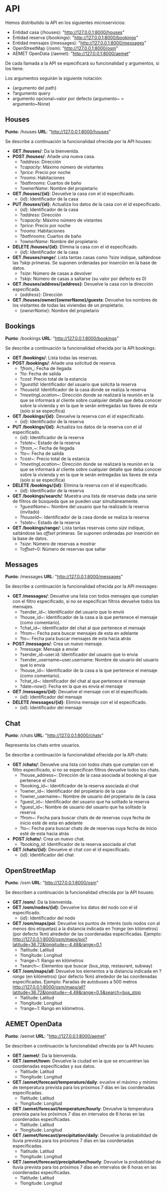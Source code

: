 # API

Hemos distributido la API en los siguientes microservicios:

- Entidad casa (/houses): "http://127.0.0.1:8000/houses"
- Entidad reserva (/bookings): "http://127.0.0.1:8000/bookings"
- Entidad mensajes (/messages): "http://127.0.0.1:8000/messages"
- OpenStreetMap (/osm): "http://127.0.0.1:8000/osm"
- AEMET OpenData (/aemet): "http://127.0.0.1:8000/aemet"

De cada llamada a la API se especificará su funcionalidad y argumentos, si los tiene.

Los argumentos seguirán la siguiente notación:

- {argumento del path}
- ?argumento query
- argumento opcional~valor por defecto (argumento~ = argumento~None)

## Houses

**Punto**: /houses
**URL**: "http://127.0.0.1:8000/houses"

Se describe a continuación la funcionalidad ofrecida por la API houses:

- **GET /houses/**: Da la bienvenida.
- **POST /houses/**: Añade una nueva casa.
  - ?_address_: Dirección
  - ?_capacity_: Máximo número de visitantes
  - ?_price_: Precio por noche
  - ?_rooms_: Habitaciones
  - ?_bathrooms_: Cuartos de baño
  - ?_ownerName_: Nombre del propietario
- **GET /houses/{id}**: Devuelve la casa con el id especificado.
  - {_id_}: Identificador de la casa
- **PUT /houses/{id}**: Actualiza los datos de la casa con el id especificado.
  - {_id_}: Identificador de la casa
  - ?_address_: Dirección
  - ?_capacity_: Máximo número de vistantes
  - ?_price_: Precio por noche
  - ?_rooms_: Habitaciones
  - ?_bathrooms_: Cuartos de baño
  - ?_ownerName_: Nombre del propietario
- **DELETE /houses/{id}**: Elimina la casa con el id especificado.
  - {_id_}: Identificador de la casa
- **GET /houses/range/**: Lista tantas casas como ?_size_ indique, saltándose las ?_skip_ primeras. Se suponen ordenadas por inserción en la base de datos.
  - ?_size_: Número de casas a devolver
  - ?_skip_: Número de casas a saltarse (su valor por defecto es 0)
- **GET /houses/address/{address}**: Devuelve la casa con la dirección especificada.
  - {_address_}: Dirección
- **GET /houses/owner/{ownerName}/guests**: Devuelve los nombres de los visitantes de todas las viviendas de un propietario.
  - {_ownerName_}: Nombre del propietario

## Bookings

**Punto**: /bookings
**URL**: "http://127.0.0.1:8000/bookings"

Se describe a continuación la funcionalidad ofrecida por la API bookings:

- **GET /bookings/**: Lista todas las reservas.
- **POST /bookings/**: Añade una solicitud de reserva.
  - ?_from__: Fecha de llegada
  - ?_to_: Fecha de salida
  - ?_cost_: Precio total de la estancia
  - ?_guestId_: Identificador del usuario que solicita la reserva
  - ?_houseId_: Identificador de la casa donde se realiza la reserva
  - ?_meetingLocation_~: Dirección donde se realizará la reunión en la que se informará al cliente sobre cualquier detalle que deba conocer sobre la vivienda y en la que le serán entregadas las llaves de esta (solo si se especifica)
- **GET /bookings/{id}**: Devuelve la reserva con el _id_ especificado.
  - {_id_}: Identificador de la reserva
- **PUT /bookings/{id}**: Actualiza los datos de la reserva con el _id_ especificado.
  - {_id_}: Identificador de la reserva
  - ?_state_~: Estado de la reserva
  - ?_from__~: Fecha de llegada
  - ?_to_~: Fecha de salida
  - ?_cost_~: Precio total de la estancia
  - ?_meetingLocation_~: Dirección donde se realizará la reunión en la que se informará al cliente sobre cualquier detalle que deba conocer sobre la vivienda y en la que le serán entregadas las llaves de esta (solo si se especifica)
- **DELETE /bookings/{id}**: Elimina la reserva con el id especificado.
  - {_id_}: Identificador de la reserva
- **GET /bookings/search/**: Muestra una lista de reservas dada una serie de filtros de búsqueda que se pueden usar simultáneamente.
  - ?_guestName_~: Nombre del usuario que ha realizado la reserva (invitado)
  - ?_houseId_~: Identificador de la casa donde se realiza la reserva
  - ?_state_~: Estado de la reserva
- **GET /bookings/range/**: Lista tantas reservas como _size_ indique, saltándose las _offset_ primeras. Se suponen ordenadas por inserción en la base de datos.
  - ?_size_: Número de reservas a mostrar
  - ?_offset_~0: Número de reservas que saltar

## Messages

**Punto**: /messages
**URL**: "http://127.0.0.1:8000/messages"

Se describe a continuación la funcionalidad ofrecida por la API messages:

- **GET /messages/**: Devuelve una lista con todos mensajes que cumplan con el filtro especificado, si no se especifican filtros devuelve todos los mensajes.
  - ?sender\_id~: Identificador del usuario que lo envió
  - ?house\_id~: Identificador de la casa a la que pertenece el mensaje (como comentario).
  - ?chat\_id~: Identificador del chat al que pertenece el mensaje
  - ?from~: Fecha para buscar mensajes de esta en adelante
  - ?to~: Fecha para buscar mensajes de esta hacia atrás
- **POST /messages/**: Crea un nuevo mensaje.
  - ?message: Mensaje a enviar  
  - ?sender\_id~user.id: Identificador del usuario que lo envia
  - ?sender\_username~user.username: Nombre de usuario del usuario que lo envia
  - ?house\_id~: Identificador de la casa a la que pertenece el mensaje (como comentario).
  - ?chat\_id~: Identificador del chat al que pertenece el mensaje
  - ?date~now(): Fecha en la que es envía el mensaje
- **GET /messages/{id}**: Devuelve el mensaje con el id especificado.
  - {_id_}: Identificador del mensaje
- **DELETE /messages/{id}**: Elimina mensaje con el id especificado.
  - {_id_}: Identificador del mensaje

## Chat

**Punto**: /chats
**URL**: "http://127.0.0.1:8000/chats"

Representa los chats entre usuarios.

Se describe a continuación la funcionalidad ofrecida por la API chats:

- **GET /chats/**: Devuelve una lista con todos chats que cumplan con el filtro especificado, si no se especifican filtros devuelve todos los chats.
  - ?house\_address~: Dirección de la casa asociada al booking al que pertenece el chat  
  - ?booking\_id~: Identificador de la reserva asociada al chat
  - ?owner\_id~: Identificador del propietario de la casa
  - ?owner\_username~: Nombre de usuario del propietario de la casa
  - ?guest\_id~: Identificador del usuario que ha solitado la reserva
  - ?guest\_id~: Nombre de usuario del usuario que ha solitado la reserva
  - ?from~: Fecha para buscar chats de de reservas cuya fecha de inicio esté de esta en adelante
  - ?to~: Fecha para buscar chats de de reservas cuya fecha de inicio esté de esta hacia atrás
- **POST /chats/**: Crea un nuevo chat.
  - ?booking\_id: Identificador de la reserva asociada al chat
- **GET /chats/{id}**: Devuelve el chat con el id especificado.
  - {_id_}: Identificador del chat  

## OpenStreetMap

**Punto**: /osm
**URL**: "http://127.0.0.1:8000/osm"

Se describen a continuación la funcionalidad ofrecida por la API houses:

- **GET /osm/**: Da la bienvenida.
- **GET /osm/nodes/{id}**: Devuelve los datos del nodo con el id especificado.
  - {_id_}: Identificador del nodo
- **GET /osm/maps/poi**: Devuelve los puntos de interés (solo nodos con al menos dos etiquetas) a la distancia indicada en ?_range_ (en kilómetros) (por defecto 1km) alrededor de las coordenadas especificadas. Ejemplo: <http://127.0.0.1:8000/osm/maps/poi?latitude=36.72&longitude=-4.48&range=0.1>
  - ?latitude: Latitud
  - ?longitude: Longitud
  - ?range~1: Rango en kilómetros
  - ?search~: Elementos que buscar (bus_stop, restaurant, subway)
- **GET /osm/maps/all**: Devuelve los elementos a la distancia indicada en ?_range_ (en kilómetros) (por defecto 1km) alrededor de las coordenadas especificadas. Ejemplo: Paradas de autobuses a 500 metros <http://127.0.0.1:8000/osm/maps/all?latitude=36.72&longitude=-4.48&range=0.5&search=bus_stop>
  - ?latitude: Latitud
  - ?longitude: Longitud
  - ?range~1: Rango en kilómetros.

## AEMET OpenData

**Punto**: /aemet
**URL**: "http://127.0.0.1:8000/aemet"

Se describen a continuación la funcionalidad ofrecida por la API houses:

- **GET /aemet/**: Da la bienvenida.
- **GET /aemet/town**: Devuelve la ciudad en la que se encuentran las coordenadas especificadas y sus datos.
  - ?latitude: Latitud
  - ?longitude: Longitud
- **GET /aemet/forecast/temperature/daily**: evuelve el máximo y mínimo de temperatura prevista para los próximos 7 días en las coordenadas especificadas.
  - ?latitude: Latitud
  - ?longitude: Longitud
- **GET /aemet/forecast/temperature/hourly**: Devuelve la temperatura prevista para los próximos 7 días en intervalos de 6 horas en las coordenadas especificadas.
  - ?latitude: Latitud
  - ?longitude: Longitud
- **GET /aemet/forecast/precipitation/daily**: Devuelve la probabilidad de lluvia prevista para los próximos 7 días en las coordenadas especificadas.
  - ?latitude: Latitud
  - ?longitude: Longitud
- **GET /aemet/forecast/precipitation/hourly**: Devuelve la probabilidad de lluvia prevista para los próximos 7 días en intervalos de 6 horas en las coordenadas especificadas.
  - ?latitude: Latitud
  - ?longitude: Longitud
